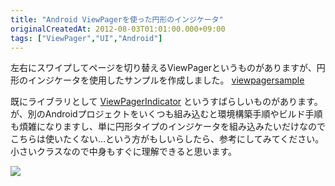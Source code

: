 ```yaml
---
title: "Android ViewPagerを使った円形のインジケータ"
originalCreatedAt: 2012-08-03T01:01:00.000+09:00
tags: ["ViewPager","UI","Android"]
---
```

左右にスワイプしてページを切り替えるViewPagerというものがありますが、円形のインジケータを使用したサンプルを作成しました。
[viewpagersample](https://bitbucket.org/ksoichiro/viewpagersample)
<!--more-->
既にライブラリとして [ViewPagerIndicator](http://viewpagerindicator.com/) というすばらしいものがあります。が、別のAndroidプロジェクトをいくつも組み込むと環境構築手順やビルド手順も煩雑になりますし、単に円形タイプのインジケータを組み込みたいだけなのでこちらは使いたくない…という方がもしいらしたら、参考にしてみてください。
小さいクラスなので中身もすぐに理解できると思います。

[![](http://2.bp.blogspot.com/---sIgeMuV2U/UBqkADBp5OI/AAAAAAAAJxs/Y2T5ORynXcg/s320/device-2012-08-03-005022.png)](http://2.bp.blogspot.com/---sIgeMuV2U/UBqkADBp5OI/AAAAAAAAJxs/Y2T5ORynXcg/s1600/device-2012-08-03-005022.png)
